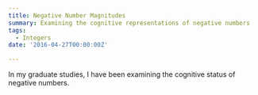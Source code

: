 ```yaml
---
title: Negative Number Magnitudes
summary: Examining the cognitive representations of negative numbers
tags:
  - Integers
date: '2016-04-27T00:00:00Z'

---
```


In my graduate studies, I have been examining the cognitive status of negative numbers.

